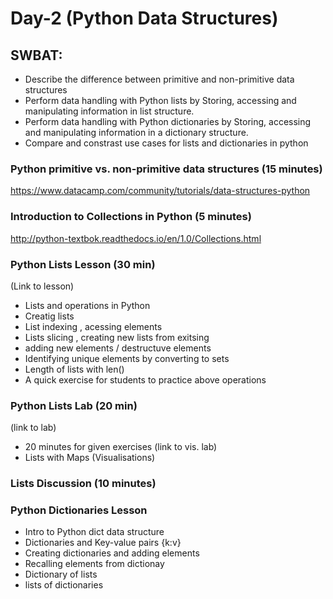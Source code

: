 # Day-2 (Python Data Structures)

## SWBAT:
* Describe the difference between primitive and non-primitive data structures
* Perform data handling with Python lists by Storing, accessing and manipulating information in list structure. 
* Perform data handling with Python dictionaries by Storing, accessing and manipulating information in a dictionary structure.
* Compare and constrast use cases for lists and dictionaries in python


### Python primitive vs. non-primitive data structures (15 minutes)
https://www.datacamp.com/community/tutorials/data-structures-python

### Introduction to Collections in Python (5 minutes)
http://python-textbok.readthedocs.io/en/1.0/Collections.html

### Python Lists Lesson (30 min) 
(Link to lesson)

* Lists and operations in Python
* Creatig lists 
* List indexing , acessing elements
* Lists slicing , creating new lists from exitsing 
* adding new elements / destructuve elements
* Identifying unique elements by converting to sets 
* Length of lists with len()
* A quick exercise for students to practice above operations

### Python Lists Lab (20 min)
(link to lab)
* 20 minutes for given exercises
(link to vis. lab)
* Lists with Maps (Visualisations)

### Lists Discussion (10 minutes)

### Python Dictionaries Lesson

* Intro to Python dict data structure 
* Dictionaries and Key-value pairs {k:v}
* Creating dictionaries and adding elements 
* Recalling elements from dictionay
* Dictionary of lists 
* lists of dictionaries
